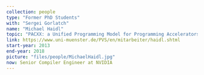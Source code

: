 ```yaml
---
collection: people
type: "Former PhD Students"
with: "Sergei Gorlatch"
name: "Michael Haidl"
topic: "PACXX: a Unified Programming Model for Programming Accelerators"
link: https://www.uni-muenster.de/PVS/en/mitarbeiter/haidl.shtml
start-year: 2013
end-year: 2018
picture: "files/people/MichaelHaidl.jpg"
now: Senior Compiler Engineer at NVIDIA
---
```

